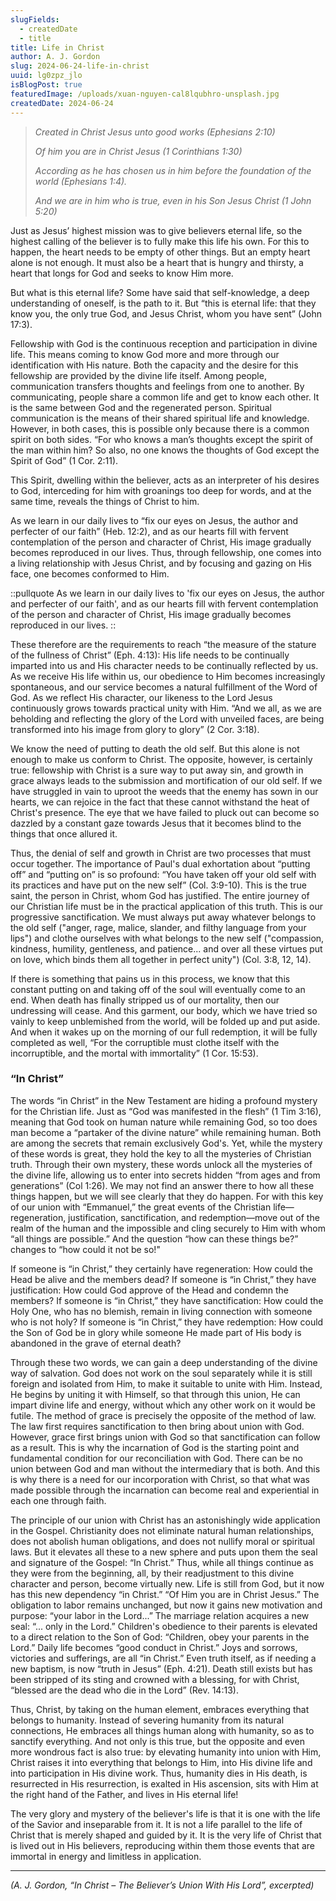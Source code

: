 ```yaml
---
slugFields:
  - createdDate
  - title
title: Life in Christ
author: A. J. Gordon
slug: 2024-06-24-life-in-christ
uuid: lg0zpz_jlo
isBlogPost: true
featuredImage: /uploads/xuan-nguyen-cal8lqubhro-unsplash.jpg
createdDate: 2024-06-24
---
```

> *Created in Christ Jesus unto good works (Ephesians 2:10)*
>
> *Of him you are in Christ Jesus (1 Corinthians 1:30)*
>
> *According as he has chosen us in him before the foundation of the world (Ephesians 1:4).*
>
> *And we are in him who is true, even in his Son Jesus Christ (1 John 5:20)*

Just as Jesus’ highest mission was to give believers eternal life, so the highest calling of the believer is to fully make this life his own. For this to happen, the heart needs to be empty of other things. But an empty heart alone is not enough. It must also be a heart that is hungry and thirsty, a heart that longs for God and seeks to know Him more. 

But what is this eternal life? Some have said that self-knowledge, a deep understanding of oneself, is the path to it. But “this is eternal life: that they know you, the only true God, and Jesus Christ, whom you have sent” (John 17:3).

Fellowship with God is the continuous reception and participation in divine life. This means coming to know God more and more through our identification with His nature. Both the capacity and the desire for this fellowship are provided by the divine life itself. Among people, communication transfers thoughts and feelings from one to another. By communicating, people share a common life and get to know each other. It is the same between God and the regenerated person. Spiritual communication is the means of their shared spiritual life and knowledge. However, in both cases, this is possible only because there is a common spirit on both sides. “For who knows a man’s thoughts except the spirit of the man within him? So also, no one knows the thoughts of God except the Spirit of God” (1 Cor. 2:11). 

This Spirit, dwelling within the believer, acts as an interpreter of his desires to God, interceding for him with groanings too deep for words, and at the same time, reveals the things of Christ to him.

As we learn in our daily lives to “fix our eyes on Jesus, the author and perfecter of our faith” (Heb. 12:2), and as our hearts fill with fervent contemplation of the person and character of Christ, His image gradually becomes reproduced in our lives. Thus, through fellowship, one comes into a living relationship with Jesus Christ, and by focusing and gazing on His face, one becomes conformed to Him.

::pullquote
As we learn in our daily lives to 'fix our eyes on Jesus, the author and perfecter of our faith', and as our hearts fill with fervent contemplation of the person and character of Christ, His image gradually becomes reproduced in our lives.
::

These therefore are the requirements to reach “the measure of the stature of the fullness of Christ” (Eph. 4:13): His life needs to be continually imparted into us and His character needs to be continually reflected by us. As we receive His life within us, our obedience to Him becomes increasingly spontaneous, and our service becomes a natural fulfillment of the Word of God. As we reflect His character, our likeness to the Lord Jesus continuously grows towards practical unity with Him. “And we all, as we are beholding and reflecting the glory of the Lord with unveiled faces, are being transformed into his image from glory to glory” (2 Cor. 3:18).

We know the need of putting to death the old self. But this alone is not enough to make us conform to Christ. The opposite, however, is certainly true: fellowship with Christ is a sure way to put away sin, and growth in grace always leads to the submission and mortification of our old self. If we have struggled in vain to uproot the weeds that the enemy has sown in our hearts, we can rejoice in the fact that these cannot withstand the heat of Christ's presence. The eye that we have failed to pluck out can become so dazzled by a constant gaze towards Jesus that it becomes blind to the things that once allured it.

Thus, the denial of self and growth in Christ are two processes that must occur together. The importance of Paul's dual exhortation about “putting off” and “putting on” is so profound: “You have taken off your old self with its practices and have put on the new self” (Col. 3:9-10). This is the true saint, the person in Christ, whom God has justified. The entire journey of our Christian life must be in the practical application of this truth. This is our progressive sanctification. We must always put away whatever belongs to the old self ("anger, rage, malice, slander, and filthy language from your lips") and clothe ourselves with what belongs to the new self ("compassion, kindness, humility, gentleness, and patience... and over all these virtues put on love, which binds them all together in perfect unity") (Col. 3:8, 12, 14).

If there is something that pains us in this process, we know that this constant putting on and taking off of the soul will eventually come to an end. When death has finally stripped us of our mortality, then our undressing will cease. And this garment, our body, which we have tried so vainly to keep unblemished from the world, will be folded up and put aside. And when it wakes up on the morning of our full redemption, it will be fully completed as well, “For the corruptible must clothe itself with the incorruptible, and the mortal with immortality” (1 Cor. 15:53).

### “In Christ”

The words “in Christ” in the New Testament are hiding a profound mystery for the Christian life. Just as “God was manifested in the flesh” (1 Tim 3:16), meaning that God took on human nature while remaining God, so too does man become a “partaker of the divine nature” while remaining human. Both are among the secrets that remain exclusively God's. Yet, while the mystery of these words is great, they hold the key to all the mysteries of Christian truth. Through their own mystery, these words unlock all the mysteries of the divine life, allowing us to enter into secrets hidden “from ages and from generations” (Col 1:26). We may not find an answer there to how all these things happen, but we will see clearly that they do happen. For with this key of our union with “Emmanuel,” the great events of the Christian life—regeneration, justification, sanctification, and redemption—move out of the realm of the human and the impossible and cling securely to Him with whom “all things are possible.” And the question “how can these things be?” changes to “how could it not be so!"

If someone is “in Christ,” they certainly have regeneration: How could the Head be alive and the members dead? If someone is “in Christ,” they have justification: How could God approve of the Head and condemn the members? If someone is “in Christ,” they have sanctification: How could the Holy One, who has no blemish, remain in living connection with someone who is not holy? If someone is “in Christ,” they have redemption: How could the Son of God be in glory while someone He made part of His body is abandoned in the grave of eternal death?

Through these two words, we can gain a deep understanding of the divine way of salvation. God does not work on the soul separately while it is still foreign and isolated from Him, to make it suitable to unite with Him. Instead, He begins by uniting it with Himself, so that through this union, He can impart divine life and energy, without which any other work on it would be futile. The method of grace is precisely the opposite of the method of law. The law first requires sanctification to then bring about union with God. However, grace first brings union with God so that sanctification can follow as a result. This is why the incarnation of God is the starting point and fundamental condition for our reconciliation with God. There can be no union between God and man without the intermediary that is both. And this is why there is a need for our incorporation with Christ, so that what was made possible through the incarnation can become real and experiential in each one through faith.

The principle of our union with Christ has an astonishingly wide application in the Gospel. Christianity does not eliminate natural human relationships, does not abolish human obligations, and does not nullify moral or spiritual laws. But it elevates all these to a new sphere and puts upon them the seal and signature of the Gospel: “In Christ.” Thus, while all things continue as they were from the beginning, all, by their readjustment to this divine character and person, become virtually new.  Life is still from God, but it now has this new dependency “in Christ.” “Of Him you are in Christ Jesus.” The obligation to labor remains unchanged, but now it gains new motivation and purpose: “your labor in the Lord...” The marriage relation acquires a new seal: “... only in the Lord.” Children's obedience to their parents is elevated to a direct relation to the Son of God: “Children, obey your parents in the Lord.” Daily life becomes “good conduct in Christ.” Joys and sorrows, victories and sufferings, are all “in Christ.” Even truth itself, as if needing a new baptism, is now “truth in Jesus” (Eph. 4:21). Death still exists but has been stripped of its sting and crowned with a blessing, for with Christ, “blessed are the dead who die in the Lord” (Rev. 14:13).

Thus, Christ, by taking on the human element, embraces everything that belongs to humanity. Instead of severing humanity from its natural connections, He embraces all things human along with humanity, so as to sanctify everything. And not only is this true, but the opposite and even more wondrous fact is also true: by elevating humanity into union with Him, Christ raises it into everything that belongs to Him, into His divine life and into participation in His divine work. Thus, humanity dies in His death, is resurrected in His resurrection, is exalted in His ascension, sits with Him at the right hand of the Father, and lives in His eternal life!

The very glory and mystery of the believer's life is that it is one with the life of the Savior and inseparable from it. It is not a life parallel to the life of Christ that is merely shaped and guided by it. It is the very life of Christ that is lived out in His believers, reproducing within them those events that are immortal in energy and limitless in application.

---

*(A. J. Gordon, “In Christ – The Believer’s Union With His Lord”, excerpted)*
